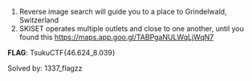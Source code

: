 1. Reverse image search will guide you to a place to Grindelwald, Switzerland
2. SKISET operates multiple outlets and close to one another, until you found this https://maps.app.goo.gl/TABPgaNULWqLjWqN7

**FLAG**: TsukuCTF{46.624_8.039} 

Solved by: 1337_flagzz